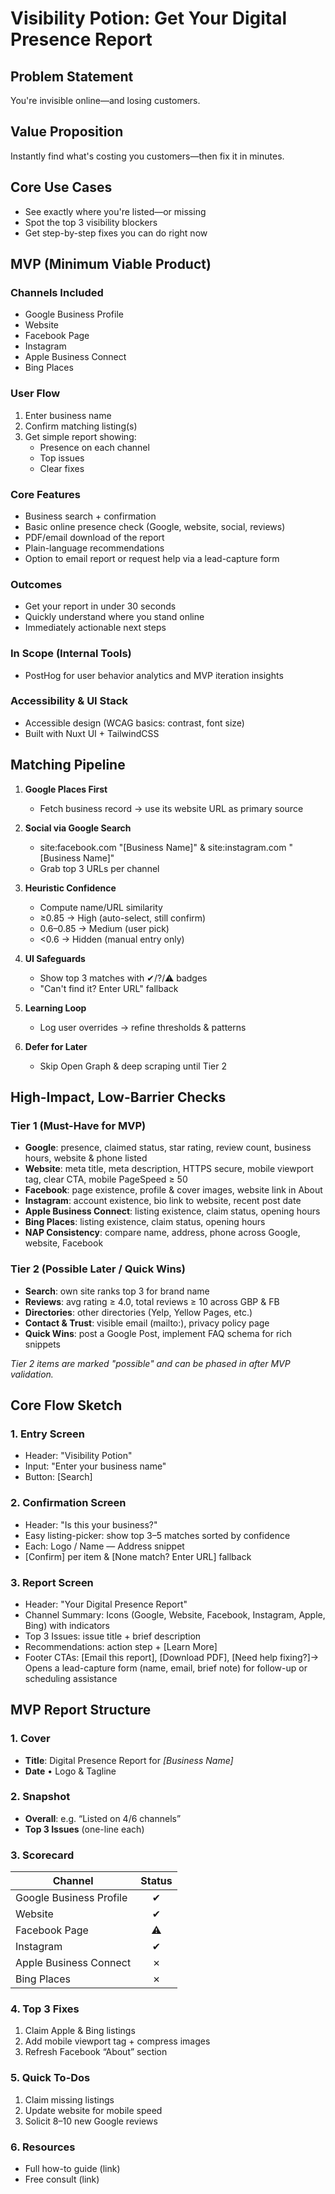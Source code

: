 # Visibility Potion: Get Your Digital Presence Report

## Problem Statement
You're invisible online—and losing customers.

## Value Proposition
Instantly find what's costing you customers—then fix it in minutes.

## Core Use Cases
- See exactly where you're listed—or missing
- Spot the top 3 visibility blockers
- Get step-by-step fixes you can do right now

## MVP (Minimum Viable Product)

### Channels Included
- Google Business Profile
- Website
- Facebook Page
- Instagram
- Apple Business Connect
- Bing Places

### User Flow
1. Enter business name
2. Confirm matching listing(s)
3. Get simple report showing:
   - Presence on each channel
   - Top issues
   - Clear fixes

### Core Features
- Business search + confirmation
- Basic online presence check (Google, website, social, reviews)
- PDF/email download of the report
- Plain-language recommendations
- Option to email report or request help via a lead-capture form

### Outcomes
- Get your report in under 30 seconds
- Quickly understand where you stand online
- Immediately actionable next steps

### In Scope (Internal Tools)
- PostHog for user behavior analytics and MVP iteration insights

### Accessibility & UI Stack
- Accessible design (WCAG basics: contrast, font size)
- Built with Nuxt UI + TailwindCSS

## Matching Pipeline

1. **Google Places First**
   - Fetch business record → use its website URL as primary source

2. **Social via Google Search**
   - site:facebook.com "[Business Name]" & site:instagram.com "[Business Name]"
   - Grab top 3 URLs per channel

3. **Heuristic Confidence**
   - Compute name/URL similarity
   - ≥0.85 → High (auto-select, still confirm)
   - 0.6–0.85 → Medium (user pick)
   - <0.6 → Hidden (manual entry only)

4. **UI Safeguards**
   - Show top 3 matches with ✔/?/⚠ badges
   - "Can't find it? Enter URL" fallback

5. **Learning Loop**
   - Log user overrides → refine thresholds & patterns

6. **Defer for Later**
   - Skip Open Graph & deep scraping until Tier 2

## High-Impact, Low-Barrier Checks

### Tier 1 (Must-Have for MVP)
- **Google**: presence, claimed status, star rating, review count, business hours, website & phone listed
- **Website**: meta title, meta description, HTTPS secure, mobile viewport tag, clear CTA, mobile PageSpeed ≥ 50
- **Facebook**: page existence, profile & cover images, website link in About
- **Instagram**: account existence, bio link to website, recent post date
- **Apple Business Connect**: listing existence, claim status, opening hours
- **Bing Places**: listing existence, claim status, opening hours
- **NAP Consistency**: compare name, address, phone across Google, website, Facebook

### Tier 2 (Possible Later / Quick Wins)
- **Search**: own site ranks top 3 for brand name
- **Reviews**: avg rating ≥ 4.0, total reviews ≥ 10 across GBP & FB
- **Directories**: other directories (Yelp, Yellow Pages, etc.)
- **Contact & Trust**: visible email (mailto:), privacy policy page
- **Quick Wins**: post a Google Post, implement FAQ schema for rich snippets

*Tier 2 items are marked "possible" and can be phased in after MVP validation.*

## Core Flow Sketch

### 1. Entry Screen
- Header: "Visibility Potion"
- Input: "Enter your business name"
- Button: [Search]

### 2. Confirmation Screen
- Header: "Is this your business?"
- Easy listing-picker: show top 3–5 matches sorted by confidence
- Each: Logo / Name — Address snippet
- [Confirm] per item & [None match? Enter URL] fallback

### 3. Report Screen
- Header: "Your Digital Presence Report"
- Channel Summary: Icons (Google, Website, Facebook, Instagram, Apple, Bing) with indicators
- Top 3 Issues: issue title + brief description
- Recommendations: action step + [Learn More]
- Footer CTAs: [Email this report], [Download PDF], [Need help fixing?]→ Opens a lead-capture form (name, email, brief note) for follow-up or scheduling assistance

## MVP Report Structure

### 1. Cover  
- **Title**: Digital Presence Report for _[Business Name]_  
- **Date** • Logo & Tagline

### 2. Snapshot  
- **Overall**: e.g. “Listed on 4/6 channels”  
- **Top 3 Issues** (one-line each)

### 3. Scorecard  
| Channel                 | Status |
|-------------------------|:------:|
| Google Business Profile | ✔      |
| Website                 | ✔      |
| Facebook Page           | ⚠      |
| Instagram               | ✔      |
| Apple Business Connect  | ✗      |
| Bing Places             | ✗      |

### 4. Top 3 Fixes  
1. Claim Apple & Bing listings  
2. Add mobile viewport tag + compress images  
3. Refresh Facebook “About” section

### 5. Quick To-Dos  
1. Claim missing listings  
2. Update website for mobile speed  
3. Solicit 8–10 new Google reviews

### 6. Resources  
- Full how-to guide (link)  
- Free consult (link)
